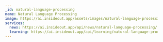 ```yaml
---
_id: natural-language-processing
name: Natural Language Processing
image: https://ai.insideout.app/assets/images/natural-language-processing.jpg
services:
  news: https://ai.insideout.app/api/news/natural-language-processing/
  learning: https://ai.insideout.app/api/learning/natural-language-processing/
---
```

